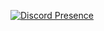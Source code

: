 [![Discord Presence](https://lanyard.cnrad.dev/api/527108773123325980)](https://discord.com/users/527108773123325980)
